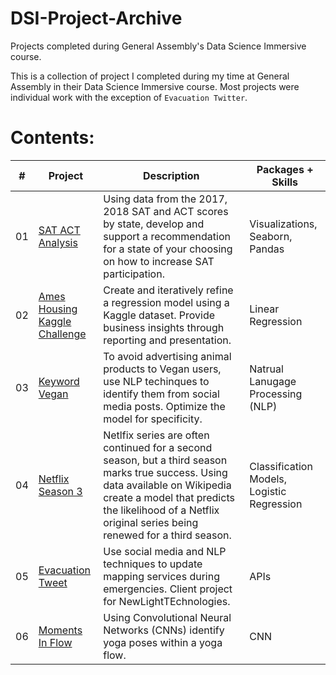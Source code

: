 # DSI-Project-Archive
Projects completed during General Assembly's Data Science Immersive course.

This is a collection of project I completed during my time at General Assembly in their Data Science Immersive course.
Most projects were individual work with the exception of `Evacuation Twitter`.

# Contents:
|#|Project|Description|Packages + Skills|
|-----|-----|-----|-----|
|01|[SAT ACT Analysis](https://github.com/giffordtompkinsiii/DSI-Project-Archive/tree/master/01_SAT_ACT_Analysis)|Using data from the 2017, 2018 SAT and ACT scores by state, develop and support a recommendation for a state of your choosing on how to increase SAT participation.|Visualizations, Seaborn, Pandas|
|02|[Ames Housing Kaggle Challenge](https://github.com/giffordtompkinsiii/DSI-Project-Archive/tree/master/02_Ames_Housing_Kaggle_Challenge)|Create and iteratively refine a regression model using a Kaggle dataset. Provide business insights through reporting and presentation.|Linear Regression|
|03|[Keyword Vegan](https://github.com/giffordtompkinsiii/DSI-Project-Archive/tree/master/03_Keyword_Vegan)|To avoid advertising animal products to Vegan users, use NLP techinques to identify them from social media posts. Optimize the model for specificity.| Natrual Lanugage Processing (NLP)|
|04|[Netflix Season 3](https://github.com/giffordtompkinsiii/DSI-Project-Archive/tree/master/04_Netflix_Season_3)|Netlfix series are often continued for a second season, but a third season marks true success. Using data available on Wikipedia create a model that predicts the likelihood of a Netflix original series being renewed for a third season.|Classification Models, Logistic Regression|
|05|[Evacuation Tweet](https://github.com/giffordtompkinsiii/DSI-Project-Archive/tree/master/05_Evacuation_Tweet)|Use social media and NLP techniques to update mapping services during emergencies. Client project for NewLightTEchnologies.|APIs|
|06|[Moments In Flow](https://github.com/giffordtompkinsiii/DSI-Project-Archive/tree/master/06_Moments_In_Flow)|Using Convolutional Neural Networks (CNNs) identify yoga poses within a yoga flow.|CNN|

